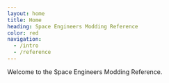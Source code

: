 ```yaml
---
layout: home
title: Home
heading: Space Engineers Modding Reference
color: red
navigation:
  - /intro
  - /reference
---
```


Welcome to the Space Engineers Modding Reference.